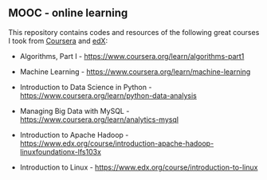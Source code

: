 ## MOOC - online learning

This repository contains codes and resources of the following great courses I took from [Coursera](https://www.coursera.org/) and [edX](https://www.edx.org/):

* Algorithms, Part I - https://www.coursera.org/learn/algorithms-part1

* Machine Learning - https://www.coursera.org/learn/machine-learning

* Introduction to Data Science in Python - https://www.coursera.org/learn/python-data-analysis

* Managing Big Data with MySQL - https://www.coursera.org/learn/analytics-mysql

* Introduction to Apache Hadoop - https://www.edx.org/course/introduction-apache-hadoop-linuxfoundationx-lfs103x

* Introduction to Linux - https://www.edx.org/course/introduction-to-linux

